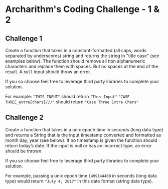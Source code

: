 # Archarithm's Coding Challenge - 1 & 2

## Challenge 1
Create a function that takes in a constant-formatted (all caps, 
words separated by underscores) string and returns the string 
in "title case" (see examples below). The function should remove all non alphanumeric
characters and replace them with spaces. But no spaces at the end
of the result. A `null` input should throw an error.

If you so choose feel free to leverage third party libraries to complete your solution.

For example:
`"THIS_INPUT"` should return `"This Input"`
`"CASE-THREE_extra[chars]///"` should return `"Case Three Extra Chars"`


## Challenge 2
Create a function that takes in a unix epoch time in seconds (long data type) and returns a String 
that is the input timestamp converted and formatted as month day, year (see below). If no timestamp is given the function
should return today’s date. If the input is null or has an incorrect type, an error should be
thrown.

If you so choose feel free to leverage third party libraries to complete your solution.

For example, passing a unix epoch time `1499144400` in seconds (long data type)
would return `"July 4, 2017"` in this date format (string data type).
